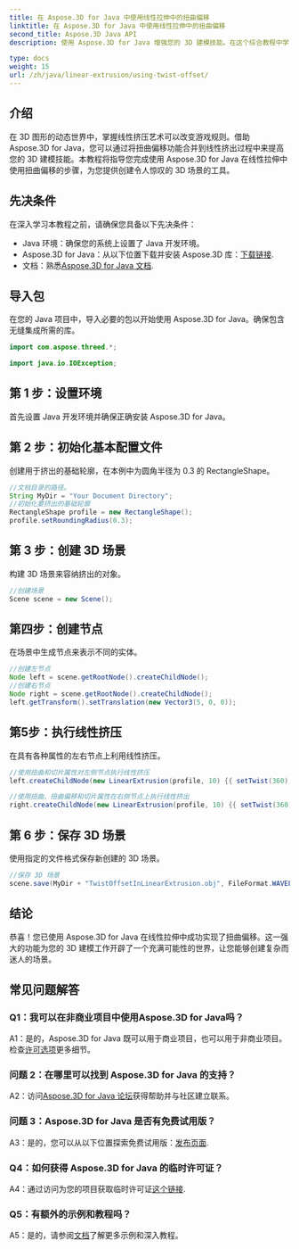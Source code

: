 ```yaml
---
title: 在 Aspose.3D for Java 中使用线性拉伸中的扭曲偏移
linktitle: 在 Aspose.3D for Java 中使用线性拉伸中的扭曲偏移
second_title: Aspose.3D Java API
description: 使用 Aspose.3D for Java 增强您的 3D 建模技能。在这个综合教程中学习如何在线性拉伸中使用扭曲偏移。

type: docs
weight: 15
url: /zh/java/linear-extrusion/using-twist-offset/
---
```

## 介绍

在 3D 图形的动态世界中，掌握线性挤压艺术可以改变游戏规则。借助 Aspose.3D for Java，您可以通过将扭曲偏移功能合并到线性挤出过程中来提高您的 3D 建模技能。本教程将指导您完成使用 Aspose.3D for Java 在线性拉伸中使用扭曲偏移的步骤，为您提供创建令人惊叹的 3D 场景的工具。

## 先决条件

在深入学习本教程之前，请确保您具备以下先决条件：

- Java 环境：确保您的系统上设置了 Java 开发环境。
-  Aspose.3D for Java：从以下位置下载并安装 Aspose.3D 库：[下载链接](https://releases.aspose.com/3d/java/).
- 文档：熟悉[Aspose.3D for Java 文档](https://reference.aspose.com/3d/java/).

## 导入包

在您的 Java 项目中，导入必要的包以开始使用 Aspose.3D for Java。确保包含无缝集成所需的库。

```java
import com.aspose.threed.*;

import java.io.IOException;
```

## 第 1 步：设置环境

首先设置 Java 开发环境并确保正确安装 Aspose.3D for Java。

## 第 2 步：初始化基本配置文件

创建用于挤出的基础轮廓，在本例中为圆角半径为 0.3 的 RectangleShape。

```java
//文档目录的路径。
String MyDir = "Your Document Directory";
//初始化要挤出的基础轮廓
RectangleShape profile = new RectangleShape();
profile.setRoundingRadius(0.3);
```

## 第 3 步：创建 3D 场景

构建 3D 场景来容纳挤出的对象。

```java
//创建场景
Scene scene = new Scene();
```

## 第四步：创建节点

在场景中生成节点来表示不同的实体。

```java
//创建左节点
Node left = scene.getRootNode().createChildNode();
//创建右节点
Node right = scene.getRootNode().createChildNode();
left.getTransform().setTranslation(new Vector3(5, 0, 0));
```

## 第5步：执行线性挤压

在具有各种属性的左右节点上利用线性挤压。

```java
//使用扭曲和切片属性对左侧节点执行线性挤压
left.createChildNode(new LinearExtrusion(profile, 10) {{ setTwist(360); setSlices(100); }});

//使用扭曲、扭曲偏移和切片属性在右侧节点上执行线性挤出
right.createChildNode(new LinearExtrusion(profile, 10) {{ setTwist(360); setSlices(100); setTwistOffset(new Vector3(3, 0, 0)); }});
```

## 第 6 步：保存 3D 场景

使用指定的文件格式保存新创建的 3D 场景。

```java
//保存 3D 场景
scene.save(MyDir + "TwistOffsetInLinearExtrusion.obj", FileFormat.WAVEFRONTOBJ);
```

## 结论

恭喜！您已使用 Aspose.3D for Java 在线性拉伸中成功实现了扭曲偏移。这一强大的功能为您的 3D 建模工作开辟了一个充满可能性的世界，让您能够创建复杂而迷人的场景。

## 常见问题解答

### Q1：我可以在非商业项目中使用Aspose.3D for Java吗？

 A1：是的，Aspose.3D for Java 既可以用于商业项目，也可以用于非商业项目。检查[许可选项](https://purchase.aspose.com/buy)更多细节。

### 问题 2：在哪里可以找到 Aspose.3D for Java 的支持？

 A2：访问[Aspose.3D for Java 论坛](https://forum.aspose.com/c/3d/18)获得帮助并与社区建立联系。

### 问题 3：Aspose.3D for Java 是否有免费试用版？

 A3：是的，您可以从以下位置探索免费试用版：[发布页面](https://releases.aspose.com/).

### Q4：如何获得 Aspose.3D for Java 的临时许可证？

 A4：通过访问为您的项目获取临时许可证[这个链接](https://purchase.aspose.com/temporary-license/).

### Q5：有额外的示例和教程吗？

 A5：是的，请参阅[文档](https://reference.aspose.com/3d/java/)了解更多示例和深入教程。